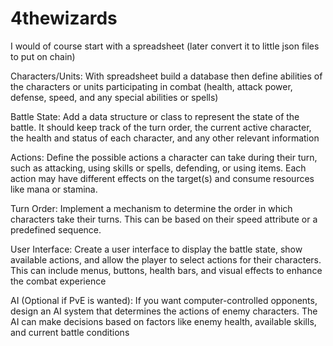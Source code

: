 # 4thewizards

I would of course start with a spreadsheet (later convert it to little json files to put on chain)

Characters/Units:
With spreadsheet build a database  then define abilities of the characters or units participating in combat (health, attack power, defense, speed, and any special abilities or spells)

Battle State: 
Add a data structure or class to represent the state of the battle. It should keep track of the turn order, the current active character, the health and status of each character, and any other relevant information

Actions: 
Define the possible actions a character can take during their turn, such as attacking, using skills or spells, defending, or using items. Each action may have different effects on the target(s) and consume resources like mana or stamina.

Turn Order:
Implement a mechanism to determine the order in which characters take their turns. This can be based on their speed attribute or a predefined sequence.

User Interface:
Create a user interface to display the battle state, show available actions, and allow the player to select actions for their characters. This can include menus, buttons, health bars, and visual effects to enhance the combat experience

AI (Optional if PvE is wanted):
If you want computer-controlled opponents, design an AI system that determines the actions of enemy characters. The AI can make decisions based on factors like enemy health, available skills, and current battle conditions

